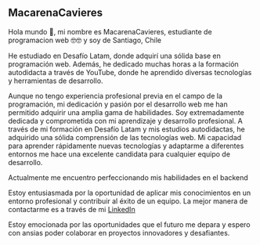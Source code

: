 ##  MacarenaCavieres

Hola mundo 🖖, mi nombre es MacarenaCavieres, estudiante de programacion web 🤓🤓 y soy de Santiago, Chile 
 
 He estudiado en Desafío Latam, donde adquirí una sólida base en programación web. Además, he dedicado muchas horas a la formación autodidacta a través de YouTube, donde he aprendido diversas tecnologías
 y herramientas de desarrollo.

 Aunque no tengo experiencia profesional previa en el campo de la programación, mi dedicación y pasión por el desarrollo web me han permitido adquirir una amplia gama de habilidades.
  Soy extremadamente dedicada y comprometida con mi aprendizaje y desarrollo profesional. A través de mi formación en Desafío Latam y mis estudios autodidactas, he adquirido una sólida comprensión de las tecnologías web.
  Mi capacidad para aprender rápidamente nuevas tecnologías y adaptarme a diferentes entornos me hace una excelente candidata para cualquier equipo de desarrollo.

 Actualmente me encuentro perfeccionando mis habilidades en el backend

Estoy entusiasmada por la oportunidad de aplicar mis conocimientos en un entorno profesional y contribuir al éxito de un equipo. La mejor manera de contactarme es a través de mi 
  [LinkedIn](https://www.linkedin.com/in/macarena-cavieres-rubio-97a0a1186)

 Estoy emocionada por las oportunidades que el futuro me depara y espero con ansias poder colaborar en proyectos innovadores y desafiantes. 
